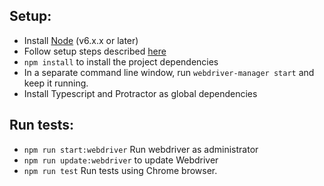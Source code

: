 ## Setup:
* Install [Node](http://nodejs.org) (v6.x.x or later)
* Follow setup steps described [here](http://www.protractortest.org/#/tutorial#setup)
* `npm install` to install the project dependencies
* In a separate command line window, run `webdriver-manager start` and keep it running.
* Install Typescript and Protractor as global dependencies
## Run tests:
* `npm run start:webdriver` Run webdriver as administrator
* `npm run update:webdriver` to update Webdriver
* `npm run test` Run tests using Chrome browser.

